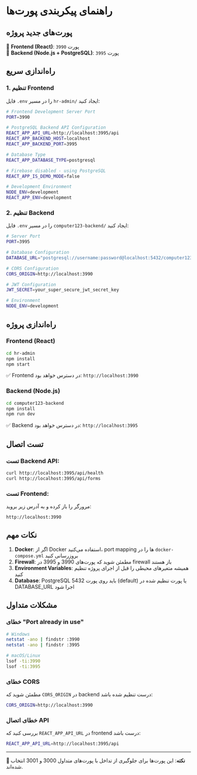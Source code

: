 # راهنمای پیکربندی پورت‌ها

## پورت‌های جدید پروژه

🚀 **Frontend (React)**: پورت `3990`  
🔧 **Backend (Node.js + PostgreSQL)**: پورت `3995`

## راه‌اندازی سریع

### 1. تنظیم Frontend
فایل `.env` را در مسیر `hr-admin/` ایجاد کنید:

```bash
# Frontend Development Server Port
PORT=3990

# PostgreSQL Backend API Configuration
REACT_APP_API_URL=http://localhost:3995/api
REACT_APP_BACKEND_HOST=localhost
REACT_APP_BACKEND_PORT=3995

# Database Type
REACT_APP_DATABASE_TYPE=postgresql

# Firebase disabled - using PostgreSQL
REACT_APP_IS_DEMO_MODE=false

# Development Environment
NODE_ENV=development
REACT_APP_ENV=development
```

### 2. تنظیم Backend
فایل `.env` را در مسیر `computer123-backend/` ایجاد کنید:

```bash
# Server Port
PORT=3995

# Database Configuration
DATABASE_URL="postgresql://username:password@localhost:5432/computer123_forms"

# CORS Configuration
CORS_ORIGIN=http://localhost:3990

# JWT Configuration
JWT_SECRET=your_super_secure_jwt_secret_key

# Environment
NODE_ENV=development
```

## راه‌اندازی پروژه

### Frontend (React)
```bash
cd hr-admin
npm install
npm start
```
✅ Frontend در دسترس خواهد بود: `http://localhost:3990`

### Backend (Node.js)
```bash
cd computer123-backend
npm install
npm run dev
```
✅ Backend در دسترس خواهد بود: `http://localhost:3995`

## تست اتصال

### تست Backend API:
```bash
curl http://localhost:3995/api/health
curl http://localhost:3995/api/forms
```

### تست Frontend:
مرورگر را باز کرده و به آدرس زیر بروید:
```
http://localhost:3990
```

## نکات مهم

1. **Docker**: اگر از Docker استفاده می‌کنید، port mapping ها را در `docker-compose.yml` بروزرسانی کنید
2. **Firewall**: مطمئن شوید که پورت‌های 3990 و 3995 در firewall باز هستند
3. **Environment Variables**: همیشه متغیرهای محیطی را قبل از اجرای پروژه تنظیم کنید
4. **Database**: PostgreSQL باید روی پورت 5432 (default) یا پورت تنظیم شده در DATABASE_URL اجرا شود

## مشکلات متداول

### خطای "Port already in use"
```bash
# Windows
netstat -ano | findstr :3990
netstat -ano | findstr :3995

# macOS/Linux
lsof -ti:3990
lsof -ti:3995
```

### خطای CORS
مطمئن شوید که `CORS_ORIGIN` در backend درست تنظیم شده باشد:
```bash
CORS_ORIGIN=http://localhost:3990
```

### خطای اتصال API
بررسی کنید که `REACT_APP_API_URL` در frontend درست باشد:
```bash
REACT_APP_API_URL=http://localhost:3995/api
```

---

**📝 نکته**: این پورت‌ها برای جلوگیری از تداخل با پورت‌های متداول 3000 و 3001 انتخاب شده‌اند. 